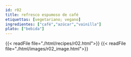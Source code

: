 ```yaml
---
id: r02
title: refresco espumoso de café
etiquettas: [vegetariano; vegano]
ingredientes: ["café","azúcar","vainilla"]
plato: ["bebida"]
---
```


{{< readFile file="./html/recipes/r02.html">}}
{{< readFile file="./html/images/r02_image.html">}}